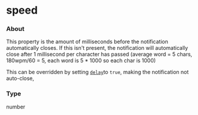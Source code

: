 # speed

### About

This property is the amount of milliseconds before the notification automatically closes. If this isn't present, the notification will automatically close after 1 millisecond per character has passed (average word = 5 chars, 180wpm/60 = 5, each word is 5 \* 1000 so each char is 1000)

This can be overridden by setting [`delay`](delay)to `true`, making the notification not auto-close,

### Type

number

